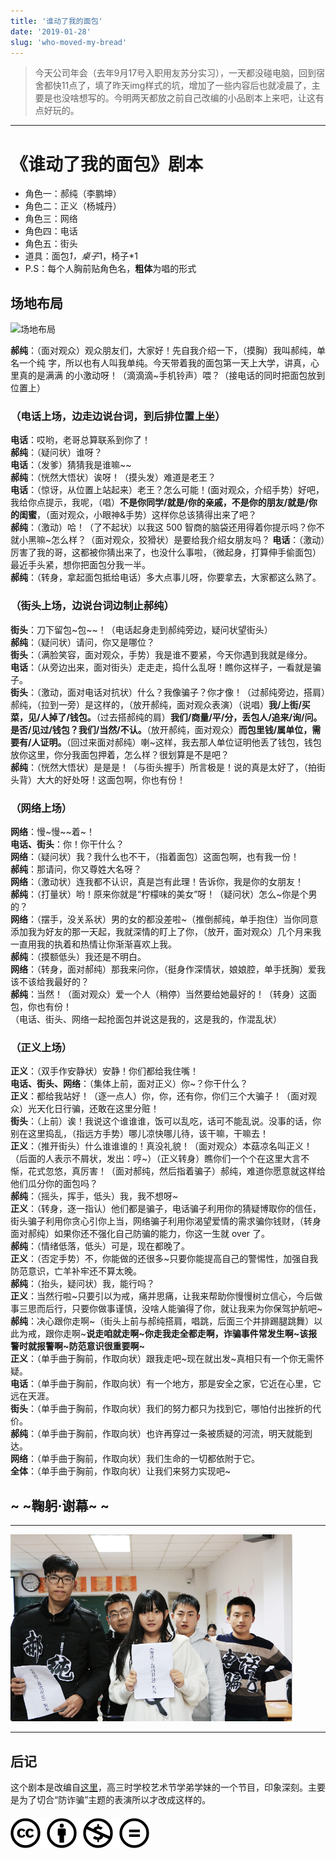 ```yaml
---
title: '谁动了我的面包'
date: '2019-01-28'
slug: 'who-moved-my-bread'
---
```


> 今天公司年会（去年9月17号入职用友苏分实习），一天都没碰电脑，回到宿舍都快11点了，填了昨天img样式的坑，增加了一些内容后也就凌晨了，主要是也没啥想写的。今明两天都放之前自己改编的小品剧本上来吧，让这有点好玩的。  

----  
# 《谁动了我的面包》剧本
- 角色一：郝纯（李鹏坤）
- 角色二：正义（杨城丹）
- 角色三：网络
- 角色四：电话
- 角色五：街头
- 道具：面包*1，桌子*1，椅子*1
 - P.S：每个人胸前贴角色名，**粗体**为唱的形式
## 场地布局  
![场地布局](/images/2019-01-28-who-moved-my-bread.svg)  

**郝纯**：（面对观众）观众朋友们，大家好！先自我介绍一下，（摸胸）我叫郝纯，单名一个纯
字，所以也有人叫我单纯。今天带着我的面包第一天上大学，讲真，心里真的是满满
的小激动呀！（滴滴滴~手机铃声）喂？（接电话的同时把面包放到位置上）
### （电话上场，边走边说台词，到后排位置上坐） 
**电话**：哎哟，老哥总算联系到你了！  
**郝纯**：（疑问状）谁呀？  
**电话**：（发爹）猜猜我是谁嘛~~  
**郝纯**：（恍然大悟状）诶呀！（摸头发）难道是老王？  
**电话**：（惊讶，从位置上站起来）老王？怎么可能！(面对观众，介绍手势）好吧，我给你点提示，我呢，（唱）**不是你同学/就是/你的亲戚，不是你的朋友/就是/你的闺蜜**，（面对观众，小眼神&手势）这样你总该猜得出来了吧？  
**郝纯**：（激动）哈！（了不起状）以我这 500 智商的脑袋还用得着你提示吗？你不就小黑嘛~怎么样？（面对观众，狡猾状）是要给我介绍女朋友吗？
**电话**：（激动）厉害了我的哥，这都被你猜出来了，也没什么事啦，（微起身，打算伸手偷面包）最近手头紧，想你把面包分我一半。  
**郝纯**：（转身，拿起面包抵给电话）多大点事儿呀，你要拿去，大家都这么熟了。
### （街头上场，边说台词边制止郝纯）
**街头**：刀下留包~包~~！（电话起身走到郝纯旁边，疑问状望街头）  
**郝纯**：（疑问状）请问，你又是哪位？  
**街头**：（满脸笑容，面对观众，手势）我是谁不要紧，今天你遇到我就是缘分。  
**电话**：（从旁边出来，面对街头）走走走，捣什么乱呀！瞧你这样子，一看就是骗子。  
**街头**：（激动，面对电话对抗状）什么？我像骗子？你才像！（过郝纯旁边，搭肩）郝纯，（拉到一旁）是这样的，（放开郝纯，面对观众表演）（说唱）**我/上街/买菜，见/人掉了/钱包。**（过去搭郝纯的肩）**我们/商量/平/分，丢包人/追来/询/问。是否/见过/钱包？我们/当然/不认。**（放开郝纯，面对观众）**而包里钱/属单位，需要有/人证明。**（回过来面对郝纯）喇~这样，我去那人单位证明他丢了钱包，钱包放你这里，你分我面包押着，怎么样？很划算是不是吧？  
**郝纯**：（恍然大悟状）是是是！（与街头握手）所言极是！说的真是太好了，（拍街头背）大大的好处呀！这面包啊，你也有份！  
### （网络上场）
**网络**：慢~慢~~着~！  
**电话、街头**：你！你干什么？  
**网络**：（疑问状）我？我什么也不干，（指着面包）这面包啊，也有我一份！  
**郝纯**：那请问，你又尊姓大名呀？  
**网络**：（激动状）连我都不认识，真是岂有此理！告诉你，我是你的女朋友！  
**郝纯**：（打量状）哟！原来你就是“柠檬味的美女”呀！（疑问状）怎么~你是个男的？  
**网络**：（摆手，没关系状）男的女的都没差啦~（推倒郝纯，单手抱住）当你同意添加我为好友的那一天起，我就深情的盯上了你，（放开，面对观众）几个月来我一直用我的执着和热情让你渐渐喜欢上我。  
**郝纯**：（摸额低头）我还是不明白。  
**网络**：（转身，面对郝纯）那我来问你，（挺身作深情状，娘娘腔，单手抚胸）爱我该不该给我最好的？  
**郝纯**：当然！（面对观众）爱一个人（稍停）当然要给她最好的！（转身）这面包，你也有份！  
（电话、街头、网络一起抢面包并说这是我的，这是我的，作混乱状）
### （正义上场）
**正义**：（双手作安静状）安静！你们都给我住嘴！  
**电话、街头、网络**：（集体上前，面对正义）你~？你干什么？  
**正义**：都给我站好！（逐一点人）你，你，还有你，你们三个大骗子！（面对观众）光天化日行骗，还敢在这里分赃！  
**街头**：（上前）诶！我说这个谁谁谁，饭可以乱吃，话可不能乱说。没事的话，你别在这里捣乱，（指远方手势）哪儿凉快哪儿待，该干嘛，干嘛去！  
**正义**：（推开街头）什么谁谁谁的！真没礼貌！（面对观众）本菇凉名叫正义！  （后面的人表示不屑状，发出：哼~）（正义转身）瞧你们一个个在这里大言不惭，花式忽悠，真厉害！（面对郝纯，然后指着骗子）郝纯，难道你愿意就这样给他们瓜分你的面包吗？  
**郝纯**：（摇头，挥手，低头）我，我不想呀~  
**正义**：（转身，逐一指认）他们都是骗子，电话骗子利用你的猜疑博取你的信任，街头骗子利用你贪心引你上当，网络骗子利用你渴望爱情的需求骗你钱财，（转身面对郝纯）如果你还不强化自己防骗的能力，你这一生就 over 了。  
**郝纯**：（情绪低落，低头）可是，现在都晚了。  
**正义**：（否定手势）不，你能做的还很多~只要你能提高自己的警惕性，加强自我防范意识，亡羊补牢还不算太晚。  
**郝纯**：（抬头，疑问状）我，能行吗？  
**正义**：当然行啦~只要引以为戒，痛并思痛，让我来帮助你慢慢树立信心，今后做事三思而后行，只要你做事谨慎，没啥人能骗得了你，就让我来为你保驾护航吧~  
**郝纯**：决心跟你走啊~（街头上前与郝纯搭肩，唱跳，后面三个并排踢腿跳舞）以此为戒，跟你走啊~**说走咱就走啊~你走我走全都走啊，诈骗事件常发生啊~该报警时就报警啊~防范意识很重要啊~**  
**正义**：（单手曲于胸前，作取向状）跟我走吧~现在就出发~真相只有一个你无需怀疑。  
**电话**：（单手曲于胸前，作取向状）有一个地方，那是安全之家，它近在心里，它远在天涯。  
**街头**：（单手曲于胸前，作取向状）我们的努力都只为找到它，哪怕付出挫折的代价。  
**郝纯**：（单手曲于胸前，作取向状）也许再穿过一条被质疑的河流，明天就能到达。  
**网络**：（单手曲于胸前，作取向状）我们生命的一切都依附于它。  
**全体**：（单手曲于胸前，作取向状）让我们来努力实现吧~  
## ~ ~鞠躬·谢幕~ ~   
----
![成员合照](/images/2019-01-28-who-moved-my-bread-2.png)  

----
## 后记
这个剧本是改编自[这里](https://v.youku.com/v_show/id_XMTU1OTMwMjYyNA==.html?spm=a2h0k.11417342.soresults.dtitle)，高三时学校艺术节学弟学妹的一个节目，印象深刻。主要是为了切合“防诈骗”主题的表演所以才改成这样的。
#### [![版权声明](/images/creativecommons-cc.svg)](https://creativecommons.org/licenses/by-nc-nd/4.0/)


